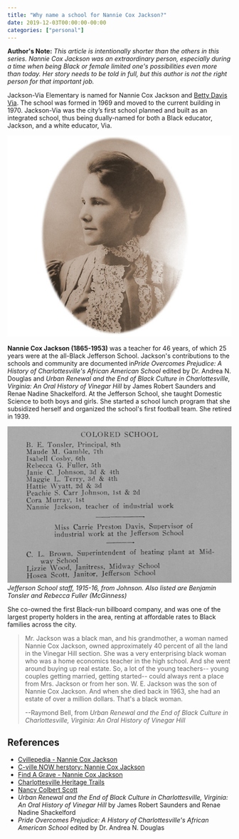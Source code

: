 ```yaml
---
title: "Why name a school for Nannie Cox Jackson?"
date: 2019-12-03T00:00:00-00:00
categories: ["personal"]
---
```

**Author's Note:** *This article is intentionally shorter than the others in this series.  Nannie Cox Jackson was an extraordinary person, especially during a time when being Black or female limited one's possibilities even more than today. Her story needs to be told in full, but this author is not the right person for that important job.*

Jackson-Via Elementary is named for ​Nannie Cox Jackson​ and ​[Betty Davis Via​](../betty-davis-via). The school was formed in 1969 and moved to the current building in 1970. Jackson-Via was the city’s first school planned and built as an integrated school, thus being dually-named for both a Black educator, Jackson, and a white educator, Via.

![Jackson portrait](nannie_cox_jackson_portrait.jpg "Jackson portrait")

**Nannie Cox Jackson (1865-1953)** ​was a teacher for 46 years, of which 25 years were at the all-Black Jefferson School. Jackson's contributions to the schools and community are documented in *​Pride Overcomes Prejudice: A History of Charlottesville's African American School* edited by Dr. Andrea N. Douglas and *Urban Renewal and the End of Black Culture in Charlottesville, Virginia: An Oral History of Vinegar Hill* by James Robert Saunders and Renae Nadine Shackelford. At the Jefferson School, she taught Domestic Science to both boys and girls. She started a school lunch program that she subsidized herself and organized the school's first football team. She retired in 1939. 

!["Nannie Cox Jackson in Johnson 15-16"](johnson_15_16_jefferson.jpg "Nannie Cox Jackson in Johnson 15-16")
*Jefferson School staff, 1915-16, from Johnson.  Also listed are Benjamin Tonsler and Rebecca Fuller (McGinness)*

She co-owned the first Black-run billboard company, and was one of the largest property holders in the area, renting at affordable rates to Black families across the city.

>Mr. Jackson was a black man, and his grandmother, a woman named Nannie Cox Jackson, owned approximately 40 percent of all the land in the Vinegar Hill section. She was a very enterprising black woman who was a home economics teacher in the high school.  And she went around buying up real estate. So, a lot of the young teachers-- young couples getting married, getting started-- could always rent a place from Mrs. Jackson or from her son. W. E. Jackson was the son of Nannie Cox Jackson. And when she died back in 1963, she had an estate of over a million dollars. That's a black woman.  
>
>--Raymond Bell, from *Urban Renewal and the End of Black Culture in Charlottesville, Virginia: An Oral History of Vinegar Hill*

## References

* [Cvillepedia - Nannie Cox Jackson](https://cvillepedia.org/Nannie_Cox_Jackson)
* [C-ville NOW herstory: Nannie Cox Jackson](https://cvillenow.avenue.org/herstory.html)
* [Find A Grave - Nannie Cox Jackson](https://www.findagrave.com/memorial/43680775/nannie-jackson)
* [Charlottesville Heritage Trails](http://community.village.virginia.edu/heritage_trail/node/56)
* [Nancy Colbert Scott](https://www.monticello.org/getting-word/people/nancy-colbert-scott)
* *Urban Renewal and the End of Black Culture in Charlottesville, Virginia: An Oral History of Vinegar Hill* by James Robert Saunders and Renae Nadine Shackelford 
* *​Pride Overcomes Prejudice: A History of Charlottesville's African American School* edited by Dr. Andrea N. Douglas